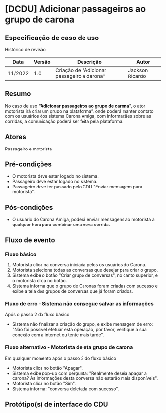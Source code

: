 # [DCDU] Adicionar passageiros ao grupo de carona
## Especificação de caso de uso

Histórico de revisão

| Data | Versão | Descrição | Autor |
|--|--|--|--|
| 11/2022 | 1.0 | Criação de "Adicionar passageiro a darona" | Jackson Ricardo |


## Resumo
No caso de uso **"Adicionar passageiros ao grupo de carona**", o ator motorista irá criar um grupo na plataforma”, onde poderá manter contato com os usuários dos sistema Carona Amiga, com informaçães sobre as corridas, a comunicação poderá ser feita pela plataforma. 

## Atores
Passageiro e motorista

## Pré-condições
- O motorista deve estar logado no sistema.
- Passageiro deve estar logado no sistema.
- Passageiro deve ter passado pelo CDU "Enviar mensagem para motorista".

## Pós-condições
- O usuário do Carona Amiga, poderá enviar mensagens ao motorista a qualquer hora para combinar uma nova corrida.

## Fluxo de evento
### Fluxo básico
1. Motorista clica na conversa iniciada pelos os usuários do Carona.
2. Motorista seleciona todas as conversas que desejar para criar o grupo.
3. Sistema exibe o botão "Criar grupo de conversas", no canto superior, e o motorista clica no botão.
4. Sistema informa que o grupo de Caronas foram criadas com sucesso e exibe a tela dos grupos de conversas que já foram criados.

### Fluxo de erro - Sistema não consegue salvar as informações 
Após o passo 2 do fluxo básico
- Sistema não finalizar a criação do grupo, e exibe mensagem de erro: "Não foi possível efetuar esta operação, por favor, verifique a sua conexão com a internet ou tente mais tarde".

### Fluxo alternativo - Motorista deleta grupo de carona
Em qualquer momento após o passo 3 do fluxo básico

- Motorista clica no botão "Apagar".
- Sistema exibe pop-up com pergunta: "Realmente deseja apagar a carona? As informações desta conversa não estarão mais disponíveis".
- Motorista clica no botão "Sim".
- Sistema informa: "conversa deletada com sucesso". 

## Protótipo(s) de interface do CDU
